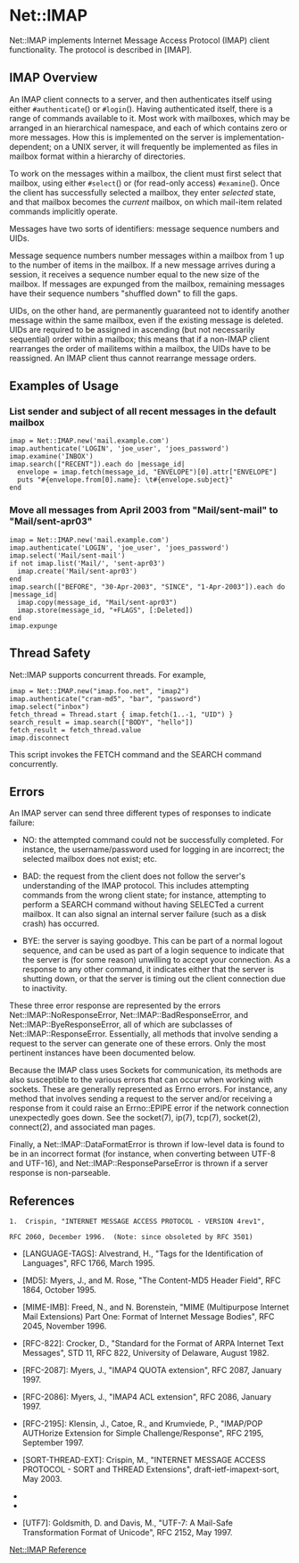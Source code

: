# Net::IMAP

Net::IMAP implements Internet Message Access Protocol (IMAP) client
functionality.  The protocol is described in [IMAP].

## IMAP Overview

An IMAP client connects to a server, and then authenticates itself using
either `#authenticate`() or `#login`().  Having authenticated itself, there is a
range of commands available to it.  Most work with mailboxes, which may be
arranged in an hierarchical namespace, and each of which contains zero or more
messages.  How this is implemented on the server is implementation-dependent;
on a UNIX server, it will frequently be implemented as files in mailbox format
within a hierarchy of directories.

To work on the messages within a mailbox, the client must first select that
mailbox, using either `#select`() or (for read-only access) `#examine`().  Once
the client has successfully selected a mailbox, they enter *selected* state,
and that mailbox becomes the *current* mailbox, on which mail-item related
commands implicitly operate.

Messages have two sorts of identifiers: message sequence numbers and UIDs.

Message sequence numbers number messages within a mailbox from 1 up to the
number of items in the mailbox.  If a new message arrives during a session, it
receives a sequence number equal to the new size of the mailbox.  If messages
are expunged from the mailbox, remaining messages have their sequence numbers
"shuffled down" to fill the gaps.

UIDs, on the other hand, are permanently guaranteed not to identify another
message within the same mailbox, even if the existing message is deleted. 
UIDs are required to be assigned in ascending (but not necessarily sequential)
order within a mailbox; this means that if a non-IMAP client rearranges the
order of mailitems within a mailbox, the UIDs have to be reassigned.  An IMAP
client thus cannot rearrange message orders.

## Examples of Usage

### List sender and subject of all recent messages in the default mailbox

    imap = Net::IMAP.new('mail.example.com')
    imap.authenticate('LOGIN', 'joe_user', 'joes_password')
    imap.examine('INBOX')
    imap.search(["RECENT"]).each do |message_id|
      envelope = imap.fetch(message_id, "ENVELOPE")[0].attr["ENVELOPE"]
      puts "#{envelope.from[0].name}: \t#{envelope.subject}"
    end

### Move all messages from April 2003 from "Mail/sent-mail" to "Mail/sent-apr03"

    imap = Net::IMAP.new('mail.example.com')
    imap.authenticate('LOGIN', 'joe_user', 'joes_password')
    imap.select('Mail/sent-mail')
    if not imap.list('Mail/', 'sent-apr03')
      imap.create('Mail/sent-apr03')
    end
    imap.search(["BEFORE", "30-Apr-2003", "SINCE", "1-Apr-2003"]).each do |message_id|
      imap.copy(message_id, "Mail/sent-apr03")
      imap.store(message_id, "+FLAGS", [:Deleted])
    end
    imap.expunge

## Thread Safety

Net::IMAP supports concurrent threads. For example,

    imap = Net::IMAP.new("imap.foo.net", "imap2")
    imap.authenticate("cram-md5", "bar", "password")
    imap.select("inbox")
    fetch_thread = Thread.start { imap.fetch(1..-1, "UID") }
    search_result = imap.search(["BODY", "hello"])
    fetch_result = fetch_thread.value
    imap.disconnect

This script invokes the FETCH command and the SEARCH command concurrently.

## Errors

An IMAP server can send three different types of responses to indicate
failure:

* NO: the attempted command could not be successfully completed.  For instance,
    the username/password used for logging in are incorrect; the selected
    mailbox does not exist; etc.

* BAD: the request from the client does not follow the server's understanding of
    the IMAP protocol.  This includes attempting commands from the wrong
    client state; for instance, attempting to perform a SEARCH command without
    having SELECTed a current mailbox.  It can also signal an internal server
    failure (such as a disk crash) has occurred.

* BYE: the server is saying goodbye.  This can be part of a normal logout
    sequence, and can be used as part of a login sequence to indicate that the
    server is (for some reason) unwilling to accept your connection.  As a
    response to any other command, it indicates either that the server is
    shutting down, or that the server is timing out the client connection due
    to inactivity.


These three error response are represented by the errors
Net::IMAP::NoResponseError, Net::IMAP::BadResponseError, and
Net::IMAP::ByeResponseError, all of which are subclasses of
Net::IMAP::ResponseError.  Essentially, all methods that involve sending a
request to the server can generate one of these errors. Only the most
pertinent instances have been documented below.

Because the IMAP class uses Sockets for communication, its methods are also
susceptible to the various errors that can occur when working with sockets. 
These are generally represented as Errno errors.  For instance, any method
that involves sending a request to the server and/or receiving a response from
it could raise an Errno::EPIPE error if the network connection unexpectedly
goes down.  See the socket(7), ip(7), tcp(7), socket(2), connect(2), and
associated man pages.

Finally, a Net::IMAP::DataFormatError is thrown if low-level data is found to
be in an incorrect format (for instance, when converting between UTF-8 and
UTF-16), and Net::IMAP::ResponseParseError is thrown if a server response is
non-parseable.

## References

    1.  Crispin, "INTERNET MESSAGE ACCESS PROTOCOL - VERSION 4rev1",

    RFC 2060, December 1996.  (Note: since obsoleted by RFC 3501)

* [LANGUAGE-TAGS]: Alvestrand, H., "Tags for the Identification of Languages", RFC 1766,
    March 1995.

* [MD5]: Myers, J., and M. Rose, "The Content-MD5 Header Field", RFC 1864, October
    1995.

* [MIME-IMB]: Freed, N., and N. Borenstein, "MIME (Multipurpose Internet Mail
    Extensions) Part One: Format of Internet Message Bodies", RFC 2045,
    November 1996.

* [RFC-822]: Crocker, D., "Standard for the Format of ARPA Internet Text Messages", STD
    11, RFC 822, University of Delaware, August 1982.

* [RFC-2087]: Myers, J., "IMAP4 QUOTA extension", RFC 2087, January 1997.

* [RFC-2086]: Myers, J., "IMAP4 ACL extension", RFC 2086, January 1997.

* [RFC-2195]: Klensin, J., Catoe, R., and Krumviede, P., "IMAP/POP AUTHorize Extension
    for Simple Challenge/Response", RFC 2195, September 1997.

* [SORT-THREAD-EXT]: Crispin, M., "INTERNET MESSAGE ACCESS PROTOCOL - SORT and THREAD
    Extensions", draft-ietf-imapext-sort, May 2003.

* [OSSL]: http://www.openssl.org

* [RSSL]: http://savannah.gnu.org/projects/rubypki

* [UTF7]: Goldsmith, D. and Davis, M., "UTF-7: A Mail-Safe Transformation Format of
    Unicode", RFC 2152, May 1997.


[Net::IMAP Reference](https://ruby-doc.org/stdlib-2.7.0/libdoc/net/imap/rdoc/Net/IMAP.html)